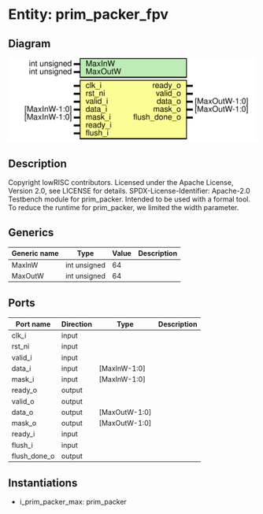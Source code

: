 # Entity: prim_packer_fpv
## Diagram
![Diagram](prim_packer_fpv.svg "Diagram")
## Description
Copyright lowRISC contributors.
 Licensed under the Apache License, Version 2.0, see LICENSE for details.
 SPDX-License-Identifier: Apache-2.0
 Testbench module for prim_packer. Intended to be used with a formal tool.
 To reduce the runtime for prim_packer, we limited the width parameter.
 
## Generics
| Generic name | Type         | Value | Description |
| ------------ | ------------ | ----- | ----------- |
| MaxInW       | int unsigned | 64    |             |
| MaxOutW      | int unsigned | 64    |             |
## Ports
| Port name    | Direction | Type          | Description |
| ------------ | --------- | ------------- | ----------- |
| clk_i        | input     |               |             |
| rst_ni       | input     |               |             |
| valid_i      | input     |               |             |
| data_i       | input     | [MaxInW-1:0]  |             |
| mask_i       | input     | [MaxInW-1:0]  |             |
| ready_o      | output    |               |             |
| valid_o      | output    |               |             |
| data_o       | output    | [MaxOutW-1:0] |             |
| mask_o       | output    | [MaxOutW-1:0] |             |
| ready_i      | input     |               |             |
| flush_i      | input     |               |             |
| flush_done_o | output    |               |             |
## Instantiations
- i_prim_packer_max: prim_packer
